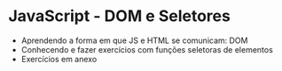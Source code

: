 # JavaScript - DOM e Seletores

- Aprendendo a forma em que JS e HTML se comunicam: DOM
- Conhecendo e fazer exercícios com funções seletoras de elementos
- Exercícios em anexo